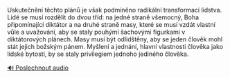 
Uskutečnění těchto plánů je však podmíněno radikální transformací lidstva. Lidé se musí rozdělit do dvou tříd: na jedné straně všemocný, Boha připomínající diktátor a na druhé straně masy, které se musí vzdát vlastní vůle a uvažování, aby se staly pouhými šachovými figurkami v diktátorových plánech. Masy musí být odlidštěny, aby se jeden člověk mohl stát jejich božským pánem. Myšlení a jednání, hlavní vlastnosti člověka jako lidské bytosti, by se staly privilegiem jednoho jediného člověka.

[🔊 Poslechnout audio](/data/7-paragraphs/audio/chapter_35/para_007-Uskutenn-tchto-pln-je-vak-podmnno-radikl.mp3)
